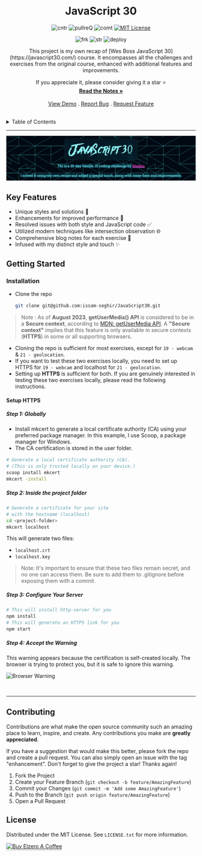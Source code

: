 
<div align="center">

<h1 align="center" > JavaScript 30</h1>

![cntr](https://img.shields.io/github/contributors/issam-seghir/JavaScript30?color=pink&style=for-the-badge)
![pullreQ](https://img.shields.io/github/issues-pr/issam-seghir/JavaScript30?color=orange&style=for-the-badge)
![comt](https://img.shields.io/github/last-commit/issam-seghir/JavaScript30?style=for-the-badge)
[![MIT License](https://img.shields.io/badge/License-MIT-green.svg?style=for-the-badge)](https://choosealicense.com/licenses/mit/)

![frk](https://img.shields.io/github/forks/issam-seghir/JavaScript30?style=flat-square)
![str](https://img.shields.io/github/stars/issam-seghir/JavaScript30?style=flat-square)
![deploy](https://img.shields.io/website?down_color=red&down_message=down&style=flat-square&up_color=succes&up_message=up&url=https%3A%2F%2Fissam-seghir.github.io%2FJavaScript30%2F)

  <p align="center">
This project is my own recap of [Wes Boss JavaScript 30](https://javascript30.com/) course. It encompasses all the challenges and exercises from the original course, enhanced with additional features and improvements.

If you appreciate it, please consider giving it a star ⭐
 <br />
    <a href="./pages/toc.html"><strong>Read the Notes »</strong></a>
    <br />
    <br />
    <a href="https://issam-seghir.github.io/JavaScript30/">View Demo</a>
    .
    <a href="https://github.com/Issam-seghir/JavaScript30/issues">Report Bug</a>
    .
    <a href="https://github.com/Issam-seghir/JavaScript30/issues">Request Feature</a>
  </p>

<br>
</div>

<!-- TABLE OF CONTENTS -->
<details>
  <summary>Table of Contents</summary>
  <ol>
    <li>
      <a href="#key-features">Key Features</a>
    </li>
    <li>
      <a href="#getting-started">Getting Started</a>
      <ul>
        <li>
          <a href="#installation">Installation</a>
            <ul>
              <li>
                <a href="#setup-https">Setup HTTPS</a>
                  <ul>
                    <li>
                      <a href="#step-1-globally">Step 1: Globally</a>
                    </li>
                    <li>
                      <a href="#step-2-inside-the-project-folder">Step 2: Inside the project folder</a>
                    </li>
                    <li>
                      <a href="#step-3-configure-your-server">Step 3: Configure Your Server</a>
                    </li>
                    <li>
                      <a href="#step-4-accept-the-warning">Step 4: Accept the Warning</a>
                    </li>
                  </ul>
              </li>
            </ul>
        </li>
      </ul>
    </li>
    <li><a href="#contributing">Contributing</a></li>
    <li><a href="#license">License</a></li>
  </ol>
</details>
<hr>

<!-- ![link](https://i.imgur.com/8qQeqSJ.gif) -->
![Alt text](src/assets/image.png)

## Key Features

- Unique styles and solutions 🎨
- Enhancements for improved performance 🚀
- Resolved issues with both style and JavaScript code ✅
- Utilized modern techniques like intersection observation 🌐
- Comprehensive blog notes for each exercise 📝
- Infused with my distinct style and touch ✨

## Getting Started

### Installation

- Clone the repo

   ```sh
   git clone git@github.com:issam-seghir/JavaScript30.git
   ```

> Note : As of **August 2023**, **getUserMedia() API** is considered to be in a **Secure context**, according to [MDN: getUserMedia API](https://developer.mozilla.org/en-US/docs/Web/API/MediaDevices/getUserMedia). A **"Secure context"** implies that this feature is only available in secure contexts (**HTTPS**) in some or all supporting browsers.

- Cloning the repo is sufficient for most exercises, except for `19 - webcam` & `21 - geolocation`.
- If you want to test these two exercises locally, you need to set up HTTPS for `19 - webcam` and localhost for `21 - geolocation`.
- Setting up **HTTPS** is sufficient for both. If you are genuinely interested in testing these two exercises locally, please read the following instructions.

#### Setup HTTPS

##### Step 1: Globally

- Install mkcert to generate a local certificate authority (CA) using your preferred package manager. In this example, I use Scoop, a package manager for Windows.
- The CA certification is stored in the user folder.

```bash
# Generate a local certificate authority (CA).
# (This is only trusted locally on your device.)
scoop install mkcert
mkcert -install
```

##### Step 2: Inside the project folder

```bash
# Generate a certificate for your site
# with the hostname (localhost)
cd <project-folder>
mkcert localhost
```

This will generate two files:

- `localhost.crt`
- `localhost.key`

> Note: It's important to ensure that these two files remain secret, and no one can access them. Be sure to add them to .gitignore before exposing them with a commit.

##### Step 3: Configure Your Server

```bash
# This will install http-server for you
npm install
# This will generate an HTTPS link for you
npm start
```

##### Step 4: Accept the Warning

This warning appears because the certification is self-created locally. The browser is trying to protect you, but it is safe to ignore this warning.

![Browser Warning](https://i.imgur.com/bRJTr6S.png)

<br>
<hr>

## Contributing

Contributions are what make the open source community such an amazing place to learn, inspire, and create. Any contributions you make are **greatly appreciated**.

If you have a suggestion that would make this better, please fork the repo and create a pull request. You can also simply open an issue with the tag "enhancement".
Don't forget to give the project a star! Thanks again!

1. Fork the Project
2. Create your Feature Branch (`git checkout -b feature/AmazingFeature`)
3. Commit your Changes (`git commit -m 'Add some AmazingFeature'`)
4. Push to the Branch (`git push origin feature/AmazingFeature`)
5. Open a Pull Request

<!-- LICENSE -->
## License

Distributed under the MIT License. See `LICENSE.txt` for more information.

<a href="https://www.buymeacoffee.com/OsamaElzero" target="_blank"><img src="https://www.buymeacoffee.com/assets/img/custom_images/orange_img.png" alt="Buy Elzero A Coffee" style="height: 41px !important;width: 174px !important;box-shadow: 0px 3px 2px 0px rgba(190, 190, 190, 0.5) !important;-webkit-box-shadow: 0px 3px 2px 0px rgba(190, 190, 190, 0.5) !important;" ></a>
</div>
